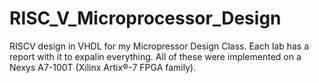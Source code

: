 # RISC_V_Microprocessor_Design
RISCV design in VHDL for my Micropressor Design Class. Each lab has a report with it to expalin everything. All of these were implemented on a Nexys A7-100T (Xilinx Artix®-7 FPGA family).

